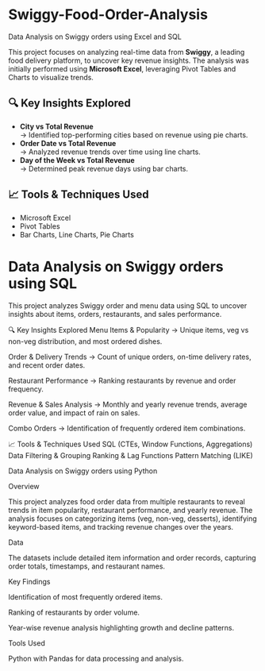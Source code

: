 # Swiggy-Food-Order-Analysis

Data Analysis on Swiggy orders using Excel and SQL

This project focuses on analyzing real-time data from **Swiggy**, a leading food delivery platform, to uncover key revenue insights. The analysis was initially performed using **Microsoft Excel**, leveraging Pivot Tables and Charts to visualize trends.

## 🔍 Key Insights Explored

* **City vs Total Revenue**  
  → Identified top-performing cities based on revenue using pie charts.
* **Order Date vs Total Revenue**  
  → Analyzed revenue trends over time using line charts.
* **Day of the Week vs Total Revenue**  
  → Determined peak revenue days using bar charts.

## 📈 Tools \& Techniques Used

* Microsoft Excel
* Pivot Tables
* Bar Charts, Line Charts, Pie Charts

# Data Analysis on Swiggy orders using SQL

This project analyzes Swiggy order and menu data using SQL to uncover insights about items, orders, restaurants, and sales performance.

🔍 Key Insights Explored
Menu Items \& Popularity
→ Unique items, veg vs non-veg distribution, and most ordered dishes.

Order \& Delivery Trends
→ Count of unique orders, on-time delivery rates, and recent order dates.

Restaurant Performance
→ Ranking restaurants by revenue and order frequency.

Revenue \& Sales Analysis
→ Monthly and yearly revenue trends, average order value, and impact of rain on sales.

Combo Orders
→ Identification of frequently ordered item combinations.

📈 Tools \& Techniques Used
SQL (CTEs, Window Functions, Aggregations)
Data Filtering \& Grouping
Ranking \& Lag Functions
Pattern Matching (LIKE)



Data Analysis on Swiggy orders using Python

Overview

This project analyzes food order data from multiple restaurants to reveal trends in item popularity, restaurant performance, and yearly revenue. The analysis focuses on categorizing items (veg, non-veg, desserts), identifying keyword-based items, and tracking revenue changes over the years.



Data

The datasets include detailed item information and order records, capturing order totals, timestamps, and restaurant names.



Key Findings

Identification of most frequently ordered items.



Ranking of restaurants by order volume.



Year-wise revenue analysis highlighting growth and decline patterns.



Tools Used

Python with Pandas for data processing and analysis.






